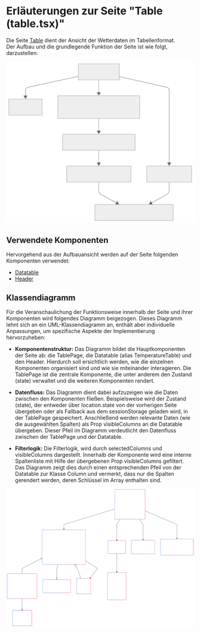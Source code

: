 # Erläuterungen zur Seite "Table (table.tsx)"
Die Seite [Table](../src/pages/table.tsx) dient der Ansicht der Wetterdaten im Tabellenformat. <br>
Der Aufbau und die grundlegende Funktion der Seite ist wie folgt, darzustellen:

![Overview](../doc/img/table_overview.svg)

## Verwendete Komponenten
Hervorgehend aus der Aufbauansicht werden auf der Seite folgenden Komponenten verwendet:
- [Datatable](../src/components/datatable.tsx)
- [Header](../src/layouts/header.tsx)


## Klassendiagramm
Für die Veranschaulichung der Funktionsweise innerhalb der Seite und ihrer Komponenten wird folgendes Diagramm beigezogen. Dieses Diagramm lehnt sich an ein UML-Klassendiagramm an, enthält aber individuelle Anpassungen, um spezifische Aspekte der Implementierung hervorzuheben:

- **Komponentenstruktur:**
Das Diagramm bildet die Hauptkomponenten der Seite ab: die TablePage, die Datatable (alias TemperatureTable) und den Header. Hierdurch soll ersichtlich werden, wie die einzelnen Komponenten organisiert sind und wie sie miteinander interagieren. Die TablePage ist die zentrale Komponente, die unter anderem den Zustand (state) verwaltet und die weiteren Komponenten rendert.

- **Datenfluss:**
Das Diagramm dient dabei aufzuzeigen wie die Daten zwischen den Komponenten fließen. Beispielsweise wird der Zustand (state), der entweder über location.state von der vorherigen Seite übergeben oder als Fallback aus dem sessionStorage geladen wird, in der TablePage gespeichert. Anschließend werden relevante Daten (wie die ausgewählten Spalten) als Prop visibleColumns an die Datatable übergeben. Dieser Pfeil im Diagramm verdeutlicht den Datenfluss zwischen der TablePage und der Datatable.

- **Filterlogik:**
Die Filterlogik, wird durch selectedColumns und visibleColumns dargestellt. Innerhalb der Komponente wird eine interne Spaltenliste mit Hilfe der übergebenen Prop visibleColumns gefiltert. Das Diagramm zeigt dies durch einen entsprechenden Pfeil von der Datatable zur Klasse Column und vermerkt, dass nur die Spalten gerendert werden, deren Schlüssel im Array enthalten sind.


![Detailansicht](../doc/img/table_detailed.svg)
